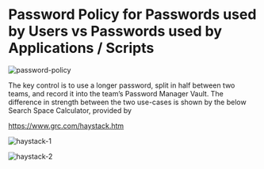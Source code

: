 # Password Policy for Passwords used by Users vs Passwords used by Applications / Scripts

![password-policy](https://user-images.githubusercontent.com/15157883/30431729-22790fe0-9992-11e7-84ad-056224875090.jpg)

<p>The key control is to use a longer password, split in half between two teams, and record it into the team’s Password Manager Vault.  The difference in strength between the two use-cases is shown by the below Search Space Calculator, provided by  <p><u><a href="https://www.grc.com/haystack.htm" target="_blank" rel="noopener">https://www.grc.com/haystack.htm</a></u></p>

![haystack-1](https://user-images.githubusercontent.com/15157883/30432081-256a08b6-9993-11e7-89d6-0e20239e21db.png)

![haystack-2](https://user-images.githubusercontent.com/15157883/30432021-f344616a-9992-11e7-83fa-ac7f2a78ad42.jpg)
